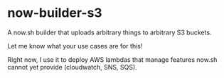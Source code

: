 # now-builder-s3

A now.sh builder that uploads arbitrary things to arbitrary S3 buckets.

Let me know what your use cases are for this!

Right now, I use it to deploy AWS lambdas that manage features now.sh cannot yet
provide (cloudwatch, SNS, SQS).
